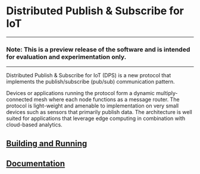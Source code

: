 # Distributed Publish & Subscribe for IoT

***

### Note: This is a preview release of the software and is intended for evaluation and experimentation only.

***

Distributed Publish & Subscribe for IoT (DPS) is a new protocol that
implements the publish/subscribe (pub/sub) communication pattern.

Devices or applications running the protocol form a dynamic
multiply-connected mesh where each node functions as a message
router. The protocol is light-weight and amenable to implementation on
very small devices such as sensors that primarily publish data. The
architecture is well suited for applications that leverage edge
computing in combination with cloud-based analytics.

## [Building and Running](https://intel.github.io/dps-for-iot/building-and-running.html)

## [Documentation](https://intel.github.io/dps-for-iot)
